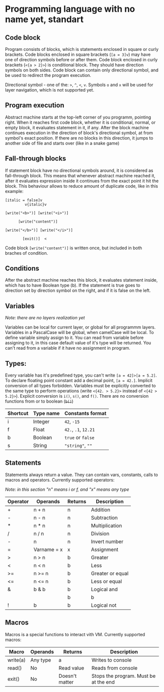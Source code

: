 # Programming language with no name yet, standart
## Code block

Program consists of blocks, which is statements enclosed in square or curly brackets. Code blocks enclosed in square brackets (`[a = 3]v`) may have one of direction symbols before or after them. Code block enclosed in curly brackets (`<{a > 2}>`) is conditional block. They should have direction symbols on both sides.
Code block can contain only directional symbol, and be used to redirect the program execution.

Directional symbol - one of the: `>`, `^`, `<`, `v`. Symbols `o` and `x` will be used for layer navigation, which is not supported yet.

## Program execution

Abstract machine starts at the top-left corner of you programm, pointing right. When it reaches first code block, whether it is conditional, normal, or empty block, it evaluates statement in it, if any. After the block machine continues execution in the direction of block's directional symbol, at from symbol's exact position. If there are no blocks in this direction, it jumps to another side of file and starts over (like in a snake game)

## Fall-through blocks

If statement block have no directional symbols around, it is considered as fall-through block. This means that whenever abstract machine reached it, after it evaluates expression inside it continues from the exact point it hit the block. This behaviour allows to reduce amount of duplicate code, like in this example:
```
[italic = false]v
         v{italic}v

[write("<b>")] [write("<i>")]

      [write("content")]

[write("</b>")] [write("</i>")]

        [exit()]  <
```
Code block `[write("content")]` is written once, but included in both braches of condition.

## Conditions

After the abstract machine reaches this block, it evaluates statement inside, which has to have Boolean type (b). If the statement is true goes to direction set by direction symbol on the right, and if it is false on the left.

## Variables

*Note: there are no layers realization yet*

Variables can be local for current layer, or global for all programmm layers. Variables in a PascalCase will be global, when camelCase will be local. To define variable simply assign to it. You can read from variable before assigning to it, in this case default value of it's type will be returned. You can't read from a variable if it have no assignment in program.

## Types:

Every variable has it's predefined type, you can't write `[a = 42]>[a = 5.2]`. To declare floating point constant add a decimal point, `[a = 42.]`. Implicit conversion of all types forbidden. Variables must be explicitly converted to the same type to perform operations (write `<{42. > 5.2}>` instead of `<{42 > 5.2}>`). Explicit conversion is `i()`, `s()`, and `f()`. There are no conversion functions from or to boolean (~~`b()`~~)

| Shortcut | Type name | Constants format     |
| -------- | --------- | -------------------- |
| i        | Integer   | `42`, `-15`          |
| f        | Float     | `42.`, `.1`, `12.21` |
| b        | Boolean   | `true` or `false`    |
| s        | String    | `"string"`, `""`     |

## Statements

Statements always return a value. They can contain vars, constants, calls to macros and operators. Currently supported operators:

_Note: in this section "n" means i or f, and "x" means any type_

| Operator | Operands  | Returns | Description
| -------- | --------- | ------- | ---
| +        | n + n     | n       | Addition
| -        | n - n     | n       | Subtraction
| *        | n * n     | n       | Multiplication
| /        | n / n     | n       | Division
| -        | n         | n       | Invert number
| =        | Varname = x | x     | Assignment
| >        | n > n     | b       | Greater
| <        | n < n     | b       | Less
| >=       | n >= n    | b       | Greater or equal
| <=       | n <= n    | b       | Less or equal
| &        | b & b     | b       | Logical and
| |        | b | b     | b       | Logical or
| !        | b         | b       | Logical not

## Macros

Macros is a special functions to interact vith VM. Currently supported macros:

| Macro     | Operands | Returns        | Description
| --------- | -------- | -------------- | ---
| write(a)  | Any type | a              | Writes to console
| read()    | No       | Read value     | Reads from console
| exit()    | No       | Doesn't matter | Stops the program. Must be at the end